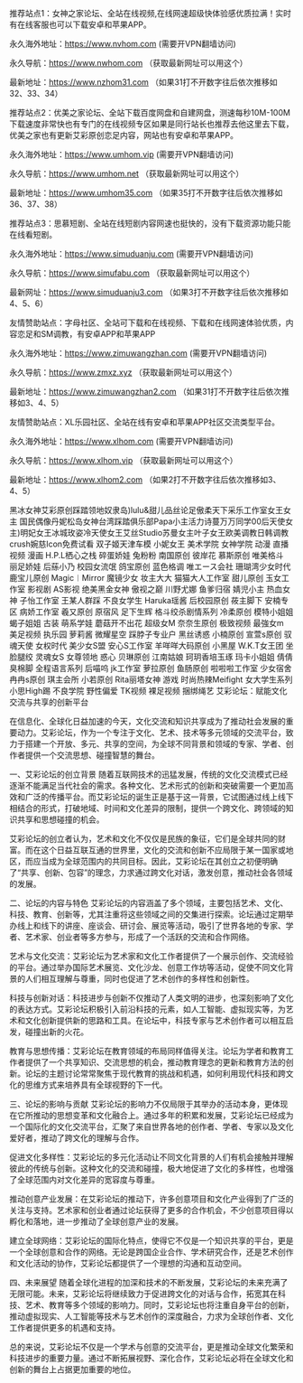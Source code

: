 推荐站点1：女神之家论坛、全站在线视频,在线网速超级快体验感优质拉满！实时有在线客服也可以下载安卓和苹果APP。

永久海外地址：https://www.nvhom.com (需要开VPN翻墙访问)

永久导航：https://www.nwhom.com （获取最新网址可以用这个）

最新地址：https://www.nzhom31.com （如果31打不开数字往后依次推移如32、33、34）

推荐站点2：优美之家论坛、全站下载百度网盘和自建网盘，测速每秒10M-100M下载速度非常快也有专门的在线视频专区如果是同行站长也推荐去他这里去下载，优美之家也有更新艾彩原创恋足内容，网站也有安卓和苹果APP。

永久海外地址：https://www.umhom.vip (需要开VPN翻墙访问)

永久导航：https://www.umhom.net （获取最新网址可以用这个）

最新地址：https://www.umhom35.com （如果35打不开数字往后依次推移如36、37、38）

推荐站点3：思慕短剧、全站在线短剧内容网速也挺快的，没有下载资源功能只能在线看短剧。

永久海外地址：https://www.simuduanju.com (需要开VPN翻墙访问)

永久导航：https://www.simufabu.com （获取最新网址可以用这个）

最新网址：https://www.simuduanju3.com （如果3打不开数字往后依次推移如4、5、6）

友情赞助站点：字母社区、全站可下载和在线视频、下载和在线网速体验优质，内容恋足和SM调教，有安卓APP和苹果APP

永久海外地址：https://www.zimuwangzhan.com (需要开VPN翻墙访问)

永久导航：https://www.zmxz.xyz （获取最新网址可以用这个）

最新地址：https://www.zimuwangzhan2.com （如果31打不开数字往后依次推移如3、4、5）

友情赞助站点：XL乐园社区、全站在线有安卓和苹果APP社区交流类型平台。

永久海外地址：https://www.xlhom.com (需要开VPN翻墙访问)

永久导航：https://www.xlhom.vip （获取最新网址可以用这个）

最新地址：https://www.xlhom2.com （如果2打不开数字往后依次推移如3、4、5）

黑冰女神艾彩原创踩踏领地奴隶岛)lulu&甜儿品丝论足傲柔天下采乐工作室女王女主 国民偶像丹妮松岛女神台湾踩踏俱乐部Papa小主活力诗蔓万万同学00后天使女主)明妃女王冰城玫姿冷天使女王艾丝Studio苏曼女主叶子女王欧美调教日韩调教crush婉慈Icon免费试看 双子姬天津车模 小妮女王 美术学院 女神学院 动漫 直播视频 漫画 H.P.L栖心之栈 碎蛋娇娃 兔粉粉 南国原创 彼岸花 慕斯原创 唯美格斗 丽足娇娃 后蕬小乃 校园女流氓 鸽宝原创 蓝色格调 唯エース会社 珊瑚湾少女时代 鹿宝儿原创 Magic︱Mirror 魔镜少女 妆主大大 猫猫大人工作室 甜儿原创 玉女工作室 影视剧 AS影视 绝美黑金女神 傲视之巅 川野尤娜 鱼爹归宿 婧児小主 热血女神 子怡工作室 王某人群踩 不良女学生 Haruka瑶酱 后校园原创 莜主脚下 安楠专区 病娇工作室 羲又原创 原宿风 足下生辉 格斗绞杀剧情系列 冷柔原创 模特小姐姐 蝎子姐姐 古装 萌系学娃 蘑菇开不出花 超级女M 奈奈生原创 极致视频 最強女m 美足视频 执乐园 萝莉酱 微耀星空 踩脖子专业户 黑丝诱惑 小楠原创 宣萱s原创 驭魂天使 女权时代 美少女S盟 安心S工作室 羊咩咩大码原创 小黑屋 W.K.T女王团 坐脸腿绞 灵魂女S 女尊领地 惑心 贝琳原创 江南姑娘 珂玥香培玉琢 玛卡小姐姐 倩倩臭棉脚 全程语言系列 后喵呜 jk工作室 萝拉原创 鱼肠原创 啦啦啦工作室 少女宿舍 冉冉s原创 琪主会所 小若原创 Rita丽塔女神 游戏 时尚热辣Meifight 女大学生系列 小思High踢 不良学院 野性偏爱 TK视频 裸足视频 捆绑绳艺 
艾彩论坛：赋能文化交流与共享的创新平台

在信息化、全球化日益加速的今天，文化交流和知识共享成为了推动社会发展的重要动力。艾彩论坛，作为一个专注于文化、艺术、技术等多元领域的交流平台，致力于搭建一个开放、多元、共享的空间，为全球不同背景和领域的专家、学者、创作者提供一个交流思想、碰撞智慧的舞台。

一、艾彩论坛的创立背景
随着互联网技术的迅猛发展，传统的文化交流模式已经逐渐不能满足当代社会的需求。各种文化、艺术形式的创新和突破需要一个更加高效和广泛的传播平台。而艾彩论坛的诞生正是基于这一背景，它试图通过线上线下相结合的形式，打破地域、时间和文化差异的限制，提供一个跨文化、跨领域的知识共享和思想碰撞的机会。

艾彩论坛的创立者认为，艺术和文化不仅仅是民族的象征，它们是全球共同的财富。而在这个日益互联互通的世界里，文化的交流和创新不应局限于某一国家或地区，而应当成为全球范围内的共同目标。因此，艾彩论坛在其创立之初便明确了“共享、创新、包容”的理念，力求通过跨文化对话，激发创意，推动社会各领域的发展。

二、论坛的内容与特色
艾彩论坛的内容涵盖了多个领域，主要包括艺术、文化、科技、教育、创新等，尤其注重将这些领域之间的交集进行探索。论坛通过定期举办线上和线下的讲座、座谈会、研讨会、展览等活动，吸引了世界各地的专家、学者、艺术家、创业者等多方参与，形成了一个活跃的交流和合作网络。

艺术与文化交流：艾彩论坛为艺术家和文化工作者提供了一个展示创作、交流经验的平台。通过举办国际艺术展览、文化沙龙、创意工作坊等活动，促使不同文化背景的人们相互理解与尊重，同时也促进了艺术创作的多样性和创新性。

科技与创新对话：科技进步与创新不仅推动了人类文明的进步，也深刻影响了文化的表达方式。艾彩论坛积极引入前沿科技的元素，如人工智能、虚拟现实等，为艺术和文化创新提供新的思路和工具。在论坛中，科技专家与艺术创作者可以相互启发，碰撞出新的火花。

教育与思想传播：艾彩论坛在教育领域的布局同样值得关注。论坛为学者和教育工作者提供了一个共享知识、交流思想的机会，推动教育理念的更新和教育方法的创新。论坛的主题讨论常常聚焦于现代教育的挑战和机遇，如何利用现代科技和跨文化的思维方式来培养具有全球视野的下一代。

三、论坛的影响与贡献
艾彩论坛的影响力不仅局限于其举办的活动本身，更体现在它所推动的思想变革和文化融合上。通过多年的积累和发展，艾彩论坛已经成为一个国际化的文化交流平台，汇聚了来自世界各地的创作者、学者、专家以及文化爱好者，推动了跨文化的理解与合作。

促进文化多样性：艾彩论坛的多元化活动让不同文化背景的人们有机会接触并理解彼此的传统与创新。这种文化的交流和碰撞，极大地促进了文化的多样性，也增强了全球范围内对文化差异的宽容度与尊重。

推动创意产业发展：在艾彩论坛的推动下，许多创意项目和文化产业得到了广泛的关注与支持。艺术家和创业者通过论坛获得了更多的合作机会，不少创意项目得以孵化和落地，进一步推动了全球创意产业的发展。

建立全球网络：艾彩论坛的国际化特点，使得它不仅是一个知识共享的平台，更是一个全球创意和合作的网络。无论是跨国企业合作、学术研究合作，还是艺术创作和文化活动的协作，艾彩论坛都提供了一个理想的沟通和互动空间。

四、未来展望
随着全球化进程的加深和技术的不断发展，艾彩论坛的未来充满了无限可能。未来，艾彩论坛将继续致力于促进跨文化的对话与合作，拓宽其在科技、艺术、教育等多个领域的影响力。同时，艾彩论坛也将注重自身平台的创新，推动虚拟现实、人工智能等技术与艺术创作的深度融合，力求为全球创作者、文化工作者提供更多的机遇和支持。

总的来说，艾彩论坛不仅是一个学术与创意的交流平台，更是推动全球文化繁荣和科技进步的重要力量。通过不断拓展视野、深化合作，艾彩论坛必将在全球文化和创新的舞台上占据更加重要的地位。
